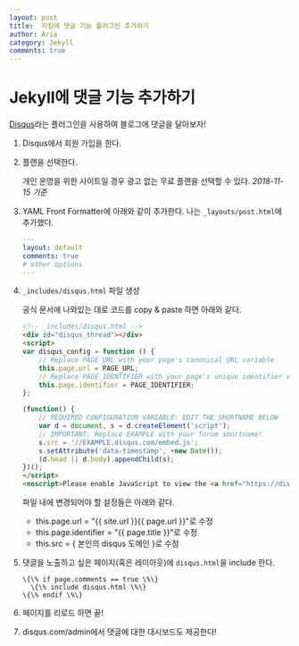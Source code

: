 ```yaml
---
layout: post
title:  지킬에 댓글 기능 플러그인 추가하기
author: Aria
category: Jekyll
comments: true
---
```



# Jekyll에 댓글 기능 추가하기

[Disqus](https://disqus.com/)라는 플러그인을 사용하여 블로그에 댓글을 달아보자!

1. Disqus에서 회원 가입을 한다.

2. 플랜을 선택한다.

   개인 운영을 위한 사이트일 경우 광고 없는 무료 플랜을 선택할 수 있다. *2018-11-15 기준*

3. YAML Front Formatter에 아래와 같이 추가한다. 나는 `_layouts/post.html`에 추가했다.

   ```yaml
   ---
   layout: default
   comments: true
   # other options
   ---
   ```

4. `_includes/disqus.html` 파일 생성

   공식 문서에 나와있는 대로 코드를 copy & paste 하면 아래와 같다.

   ```html
   <!-- _includes/disqus.html -->
   <div id="disqus_thread"></div>
   <script>
   var disqus_config = function () {
       // Replace PAGE_URL with your page's canonical URL variable
       this.page.url = PAGE_URL;
       // Replace PAGE_IDENTIFIER with your page's unique identifier variable
       this.page.identifier = PAGE_IDENTIFIER;
   };

   (function() {
       // REQUIRED CONFIGURATION VARIABLE: EDIT THE SHORTNAME BELOW
       var d = document, s = d.createElement('script');
       // IMPORTANT: Replace EXAMPLE with your forum shortname!
       s.src = '//EXAMPLE.disqus.com/embed.js';
       s.setAttribute('data-timestamp', +new Date());
       (d.head || d.body).appendChild(s);
   })();
   </script>
   <noscript>Please enable JavaScript to view the <a href="https://disqus.com/?ref_noscript" rel="nofollow">comments powered by Disqus.</a></noscript>
   ```

   파일 내에 변경되어야 할 설정들은 아래와 같다.

   - this.page.url = "\{\{ site.url \}\}\{\{ page.url \}\}"로 수정
   - this.page.identifier = "\{\{ page.title \}\}"로 수정
   - this.src = { 본인의 disqus 도메인 }로 수정

5. 댓글을 노출하고 싶은 페이지(혹은 레이아웃)에 `disqus.html`을 include 한다.

   ```
   \{\% if page.comments == true \%\}
     \{\% include disqus.html \%\}
   \{\% endif \%\}
   ```

6. 페이지를 리로드 하면 끝!

7. disqus.com/admin에서 댓글에 대한 대시보드도 제공한다!
